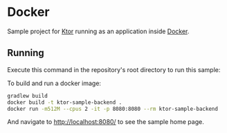 # Docker

Sample project for [Ktor](http://ktor.io) running as an application
inside [Docker](https://www.docker.com/).

## Running

Execute this command in the repository's root directory to run this sample:

To build and run a docker image:

```bash
gradlew build
docker build -t ktor-sample-backend .
docker run -m512M --cpus 2 -it -p 8080:8080 --rm ktor-sample-backend
```
 
And navigate to [http://localhost:8080/](http://localhost:8080/) to see the sample home page.  
